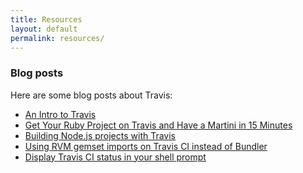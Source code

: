 ```yaml
---
title: Resources
layout: default
permalink: resources/
---
```


<h3>Blog posts</h3>

Here are some blog posts about Travis:

* [An Intro to Travis](http://labnotes.org/2011/08/10/travis-ci/)
* [Get Your Ruby Project on Travis and Have a Martini in 15 Minutes](http://ducktypo.blogspot.com/2011/08/get-your-ruby-project-on-travis-and.html)
* [Building Node.js projects with Travis](http://labnotes.org/2011/08/10/building-node-js-projects-with-travis/)
* [Using RVM gemset imports on Travis CI instead of Bundler](http://manveru.name/blog/show/2011-12-08/en/Simplified-Travis-CI-RVM)
* [Display Travis CI status in your shell prompt](http://madebynathan.com/2012/01/30/travis-ci-status-in-shell-prompt/)
